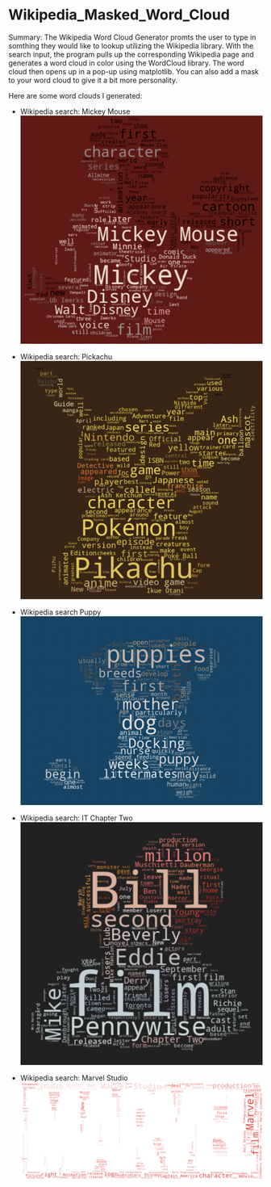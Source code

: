 # Wikipedia_Masked_Word_Cloud

Summary: The Wikipedia Word Cloud Generator promts the user to type in somthing they would like to lookup utilizing the Wikipedia library. With the search input, the program pulls up the corresponding Wikipedia page and generates a word cloud in color using the WordCloud library. The word cloud then opens up in a pop-up using matplotlib. You can also add a mask to your word cloud to give it a bit more personality.

Here are some word clouds I generated:

* Wikipedia search: Mickey Mouse
![](images/mickeyMouse.png)

* Wikipedia search: Pickachu
![](images/pickachu.png)

* Wikipedia search Puppy
![](images/puppy.png)

* Wikipedia search: IT Chapter Two
![](images/itChapterTwo.png)

* Wikipedia search: Marvel Studio
![](images/marvelStudio.png)

